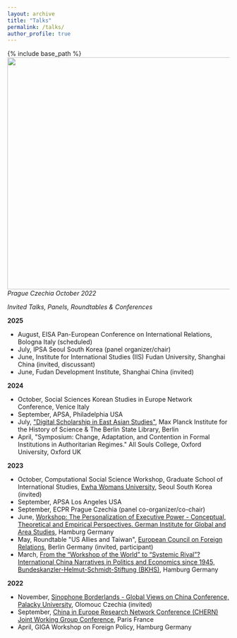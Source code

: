 ```yaml
---
layout: archive
title: "Talks"
permalink: /talks/
author_profile: true
---
```


{% include base_path %}      
<img src="https://github.com/ehsong/ehsong.github.io/blob/master/images/IMG_9745.jpg?raw=true" width="700" height="525">        
*Prague Czechia October 2022*

*Invited Talks, Panels, Roundtables & Conferences*

**2025**

- August, EISA Pan-European Conference on International Relations, Bologna Italy (scheduled)
- July, IPSA Seoul South Korea (panel organizer/chair)
- June, Institute for International Studies (IIS) Fudan University, Shanghai China (invited, discussant)
- June, Fudan Development Institute, Shanghai China (invited)
  
**2024**

- October, Social Sciences Korean Studies in Europe Network Conference, Venice Italy
- September, APSA, Philadelphia USA
- July, ["Digital Scholarship in East Asian Studies"](https://www.mpiwg-berlin.mpg.de/news/charting-european-d-sea-digital-scholarship-east-asian-studies), Max Planck Institute for the History of Science & The Berlin State Library, Berlin
- April, "Symposium: Change, Adaptation, and Contention in Formal Institutions in Authoritarian Regimes." All Souls College, Oxford University, Oxford UK

**2023**

- October, Computational Social Science Workshop, Graduate School of International Studies, [Ewha Womans University](https://www.ewha.ac.kr/ewhaen/index.do), Seoul South Korea (invited)
- September, APSA Los Angeles USA
- September, ECPR Prague Czechia (panel co-organizer/co-chair)
- June, [Workshop: The Personalization of Executive Power - Conceptual, Theoretical and Empirical Perspectives. German Institute for Global and Area Studies](https://www.giga-hamburg.de/en/events/conferences-and-workshops/personalization-executive-power-conceptual-theoretical-empirical-perspectives), Hamburg Germany
- May, Roundtable "US Allies and Taiwan", [European Council on Foreign Relations](https://ecfr.eu/), Berlin Germany (invited, participant)
- March, [From the “Workshop of the World” to “Systemic Rival”? International China Narratives in Politics and Economics since 1945, Bundeskanzler-Helmut-Schmidt-Stiftung (BKHS)](https://www.helmut-schmidt.de/en/), Hamburg Germany     

**2022**

- November, [Sinophone Borderlands - Global Views on China Conference, Palacky University](https://sinofon.cz/surveys/), Olomouc Czechia (invited)
- September, [China in Europe Research Network Conference (CHERN) Joint Working Group Conference](https://china-in-europe.net/chern-joint-working-group-conference-in-september-2022-at-inalco-paris/), Paris France
- April, GIGA Workshop on Foreign Policy, Hamburg Germany
